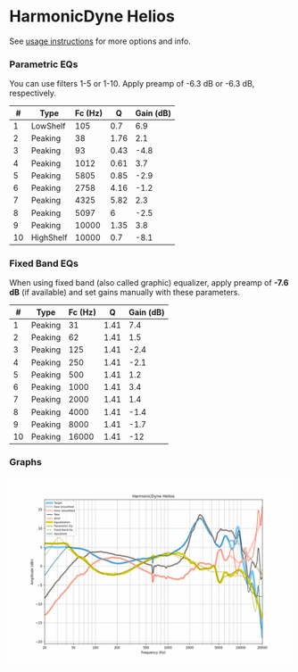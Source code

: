 # HarmonicDyne Helios
See [usage instructions](https://github.com/jaakkopasanen/AutoEq#usage) for more options and info.

### Parametric EQs
You can use filters 1-5 or 1-10. Apply preamp of -6.3 dB or -6.3 dB, respectively.

|   # | Type      |   Fc (Hz) |    Q |   Gain (dB) |
|-----|-----------|-----------|------|-------------|
|   1 | LowShelf  |       105 | 0.7  |         6.9 |
|   2 | Peaking   |        38 | 1.76 |         2.1 |
|   3 | Peaking   |        93 | 0.43 |        -4.8 |
|   4 | Peaking   |      1012 | 0.61 |         3.7 |
|   5 | Peaking   |      5805 | 0.85 |        -2.9 |
|   6 | Peaking   |      2758 | 4.16 |        -1.2 |
|   7 | Peaking   |      4325 | 5.82 |         2.3 |
|   8 | Peaking   |      5097 | 6    |        -2.5 |
|   9 | Peaking   |     10000 | 1.35 |         3.8 |
|  10 | HighShelf |     10000 | 0.7  |        -8.1 |

### Fixed Band EQs
When using fixed band (also called graphic) equalizer, apply preamp of **-7.6 dB** (if available) and set gains manually with these parameters.

|   # | Type    |   Fc (Hz) |    Q |   Gain (dB) |
|-----|---------|-----------|------|-------------|
|   1 | Peaking |        31 | 1.41 |         7.4 |
|   2 | Peaking |        62 | 1.41 |         1.5 |
|   3 | Peaking |       125 | 1.41 |        -2.4 |
|   4 | Peaking |       250 | 1.41 |        -2.1 |
|   5 | Peaking |       500 | 1.41 |         1.2 |
|   6 | Peaking |      1000 | 1.41 |         3.4 |
|   7 | Peaking |      2000 | 1.41 |         1.4 |
|   8 | Peaking |      4000 | 1.41 |        -1.4 |
|   9 | Peaking |      8000 | 1.41 |        -1.7 |
|  10 | Peaking |     16000 | 1.41 |       -12   |

### Graphs
![](./HarmonicDyne%20Helios.png)
